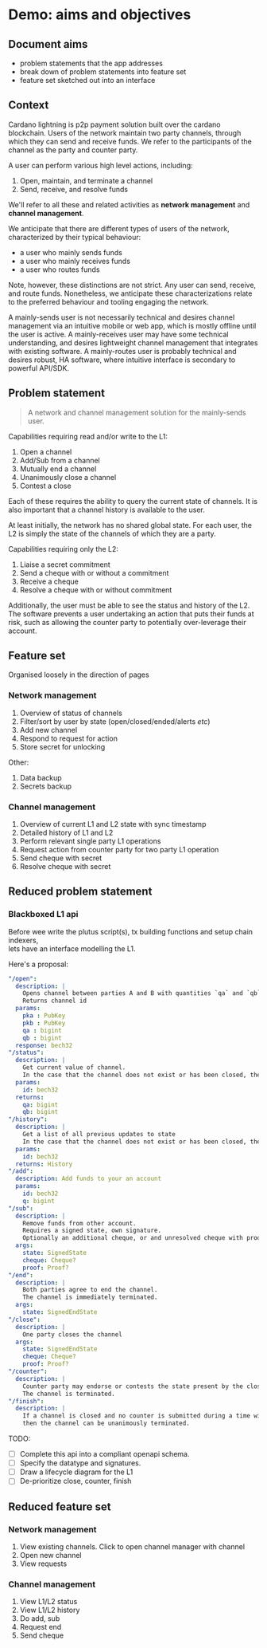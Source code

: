 # Demo: aims and objectives

## Document aims 

+ problem statements that the app addresses
+ break down of problem statements into feature set
+ feature set sketched out into an interface

## Context 

Cardano lightning is p2p payment solution built over the cardano blockchain.
Users of the network maintain two party channels, through which they can send and receive funds.
We refer to the participants of the channel as the party and counter party.

A user can perform various high level actions, including: 

1. Open, maintain, and terminate a channel
2. Send, receive, and resolve funds

We'll refer to all these and related activities as **network management** and **channel management**. 

We anticipate that there are different types of users of the network, 
characterized by their typical behaviour: 

+ a user who mainly sends funds
+ a user who mainly receives funds
+ a user who routes funds

Note, however, these distinctions are not strict.
Any user can send, receive, and route funds.
Nonetheless, we anticipate these characterizations relate 
to the preferred behaviour and tooling engaging the network.

A mainly-sends user is not necessarily technical and desires channel management via an intuitive mobile or web app, which is mostly offline until the user is active. 
A mainly-receives user may have some technical understanding, and desires lightweight channel management that integrates with existing software.
A mainly-routes user is probably technical and desires robust, HA software, where intuitive interface is secondary to powerful API/SDK. 

## Problem statement

> A network and channel management solution for the mainly-sends user. 

Capabilities requiring read and/or write to the L1:

1. Open a channel
2. Add/Sub from a channel
3. Mutually end a channel
4. Unanimously close a channel
5. Contest a close

Each of these requires the ability to query the current state of channels. 
It is also important that a channel history is available to the user. 

At least initially, the network has no shared global state. 
For each user, the L2 is simply the state of the channels of which they are a party. 

Capabilities requiring only the L2:

1. Liaise a secret commitment
1. Send a cheque with or without a commitment 
2. Receive a cheque
3. Resolve a cheque with or without commitment

Additionally, the user must be able to see the status and history of the L2.
The software prevents a user undertaking an action that puts their funds at risk, 
such as allowing the counter party to potentially over-leverage their account.

## Feature set

Organised loosely in the direction of pages

### Network management

1. Overview of status of channels
2. Filter/sort by user by state (open/closed/ended/alerts _etc_)
3. Add new channel
4. Respond to request for action
5. Store secret for unlocking

Other:

1. Data backup
2. Secrets backup

### Channel management

1. Overview of current L1 and L2 state with sync timestamp
2. Detailed history of L1 and L2
3. Perform relevant single party L1 operations
4. Request action from counter party for two party L1 operation
5. Send cheque with secret 
6. Resolve cheque with secret


## Reduced problem statement

### Blackboxed L1 api

Before wee write the plutus script(s), tx building functions and setup chain indexers,  
lets have an interface modelling the L1.

Here's a proposal:

```yaml
"/open": 
  description: |
    Opens channel between parties A and B with quantities `qa` and `qb` respectively.
    Returns channel id
  params:
    pka : PubKey 
    pkb : PubKey
    qa : bigint
    qb : bigint
  response: bech32
"/status": 
  description: |
    Get current value of channel.
    In the case that the channel does not exist or has been closed, then fail. 
  params: 
    id: bech32
  returns:
    qa: bigint
    qb: bigint
"/history": 
  description: |
    Get a list of all previous updates to state
    In the case that the channel does not exist or has been closed, then fail. 
  params: 
    id: bech32
  returns: History
"/add": 
  description: Add funds to your an account
  params: 
    id: bech32
    q: bigint
"/sub": 
  description: | 
    Remove funds from other account.
    Requires a signed state, own signature.
    Optionally an additional cheque, or and unresolved cheque with proof secret.
  args: 
    state: SignedState
    cheque: Cheque?
    proof: Proof? 
"/end": 
  description: |
    Both parties agree to end the channel.
    The channel is immediately terminated.
  args: 
    state: SignedEndState
"/close": 
  description: |
    One party closes the channel
  args: 
    state: SignedEndState
    cheque: Cheque?
    proof: Proof?
"/counter":
  description: |
    Counter party may endorse or contests the state present by the close.
    The channel is terminated.
"/finish":
  description: |
    If a channel is closed and no counter is submitted during a time window, 
    then the channel can be unanimously terminated.
```

TODO: 

- [ ] Complete this api into a compliant openapi schema. 
- [ ] Specify the datatype and signatures.
- [ ] Draw a lifecycle diagram for the L1
- [ ] De-prioritize close, counter, finish

## Reduced feature set

### Network management

  1. View existing channels. Click to open channel manager with channel 
  2. Open new channel 
  3. View requests

### Channel management

  1. View L1/L2 status 
  2. View L1/L2 history
  3. Do add, sub
  4. Request end
  5. Send cheque
